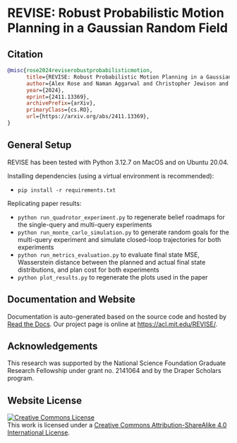 # REVISE: Robust Probabilistic Motion Planning in a Gaussian Random Field

## Citation
```bibtex
@misc{rose2024reviserobustprobabilisticmotion,
      title={REVISE: Robust Probabilistic Motion Planning in a Gaussian Random Field}, 
      author={Alex Rose and Naman Aggarwal and Christopher Jewison and Jonathan P. How},
      year={2024},
      eprint={2411.13369},
      archivePrefix={arXiv},
      primaryClass={cs.RO},
      url={https://arxiv.org/abs/2411.13369}, 
}
```

## General Setup
REVISE has been tested with Python 3.12.7 on MacOS and on Ubuntu 20.04.

Installing dependencies (using a virtual environment is recommended):
* `pip install -r requirements.txt`

Replicating paper results:
* `python run_quadrotor_experiment.py` to regenerate belief roadmaps for the single-query and multi-query experiments
* `python run_monte_carlo_simulation.py` to generate random goals for the multi-query experiment and simulate closed-loop trajectories for both experiments
* `python run_metrics_evaluation.py` to evaluate final state MSE, Wasserstein distance between the planned and actual final state distributions, and plan cost for both experiments
* `python plot_results.py` to regenerate the plots used in the paper

## Documentation and Website
Documentation is auto-generated based on the source code and hosted by <a href="https://revise.readthedocs.io/en/latest/">Read the Docs</a>. Our project page is online at <a href="https://acl.mit.edu/REVISE/">https://acl.mit.edu/REVISE/</a>.

## Acknowledgements
This research was supported by the National Science Foundation Graduate Research Fellowship under grant no. 2141064 and by the Draper Scholars program.

## Website License
<a rel="license" href="http://creativecommons.org/licenses/by-sa/4.0/"><img alt="Creative Commons License" style="border-width:0" src="https://i.creativecommons.org/l/by-sa/4.0/88x31.png" /></a><br />This work is licensed under a <a rel="license" href="http://creativecommons.org/licenses/by-sa/4.0/">Creative Commons Attribution-ShareAlike 4.0 International License</a>.
